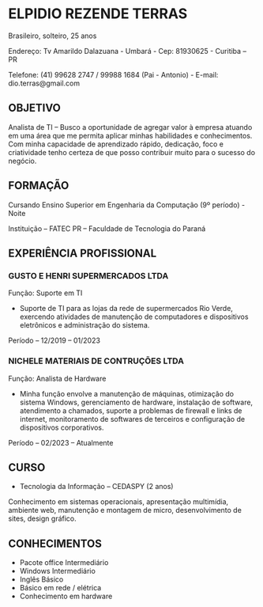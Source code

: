 <html>
<body>

<h1>ELPIDIO REZENDE TERRAS</h1>
    <p>Brasileiro, solteiro, 25 anos</p>
    <p>Endereço: Tv Amarildo Dalazuana - Umbará - Cep: 81930625 - Curitiba – PR</p>
    <p>Telefone: (41) 99628 2747 / 99988 1684 (Pai - Antonio) - E-mail: dio.terras@gmail.com</p>

<h2>OBJETIVO</h2>
<p>Analista de TI – Busco a oportunidade de agregar valor à empresa atuando em uma área que me permita aplicar minhas habilidades e conhecimentos. Com minha capacidade de aprendizado rápido, dedicação, foco e criatividade tenho certeza de que posso contribuir muito para o sucesso do negócio.</p>

<h2>FORMAÇÃO</h2>
<p>Cursando Ensino Superior em Engenharia da Computação (9º período) - Noite</p>
<p>Instituição – FATEC PR – Faculdade de Tecnologia do Paraná</p>

<h2>EXPERIÊNCIA PROFISSIONAL</h2>
<h3>GUSTO E HENRI SUPERMERCADOS LTDA</h3>
<p>Função: Suporte em TI</p>
<ul>
    <li>Suporte de TI para as lojas da rede de supermercados Rio Verde, exercendo atividades de manutenção de computadores e dispositivos eletrônicos e administração do sistema.</li>
</ul>
<p>Período – 12/2019 – 01/2023</p>

<h3>NICHELE MATERIAIS DE CONTRUÇÕES LTDA</h3>
<p>Função: Analista de Hardware </p>
<ul>
    <li>Minha função envolve a manutenção de máquinas, otimização do sistema Windows, gerenciamento de hardware, instalação de software, atendimento a chamados, suporte a problemas de firewall e links de internet, monitoramento de softwares de terceiros e configuração de dispositivos corporativos.</li>
</ul>
<p>Período – 02/2023 – Atualmente</p>

<h2>CURSO</h2>
<ul>
    <li>Tecnologia da Informação – CEDASPY (2 anos)</li>
</ul>
<p>Conhecimento em sistemas operacionais, apresentação multimídia, ambiente web, manutenção e montagem de micro, desenvolvimento de sites, design gráfico.</p>

<h2>CONHECIMENTOS</h2>
<ul>
    <li>Pacote office Intermediário</li>
    <li>Windows Intermediário</li>
    <li>Inglês Básico</li>
    <li>Básico em rede / elétrica</li>
    <li>Conhecimento em hardware</li>
</ul>
</body>
</html>
